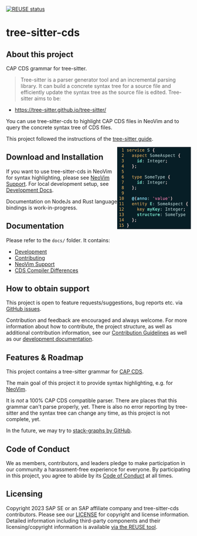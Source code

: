 [![REUSE status](https://api.reuse.software/badge/github.com/cap-js-community/tree-sitter-cds)](https://api.reuse.software/info/github.com/cap-js-community/tree-sitter-cds)

# tree-sitter-cds

## About this project

CAP CDS grammar for tree-sitter.

> Tree-sitter is a parser generator tool and an incremental parsing library.
> It can build a concrete syntax tree for a source file and efficiently update the
> syntax tree as the source file is edited. Tree-sitter aims to be:

 - https://tree-sitter.github.io/tree-sitter/

You can use tree-sitter-cds to highlight CAP CDS files in NeoVim and
to query the concrete syntax tree of CDS files.

This project followed the instructions of the [tree-sitter guide].

<img alt="Screenshot of NeoVim. A CDS file is opened and has proper syntax highlighting." title="NeoVim Syntax Highlighting Example" src="./docs/assets/neovim-syntax-highlighting.png" align="right" width="201" height="224" />

## Download and Installation

If you want to use tree-sitter-cds in NeoVim for syntax highlighting,
please see [NeoVim Support](./docs/neovim-support.md).
For local development setup, see [Development Docs](./docs/development.md).

Documentation on NodeJs and Rust language bindings is work-in-progress.

## Documentation

Please refer to the `docs/` folder.  It contains:

- [Development](./docs/development.md)
- [Contributing](./CONTRIBUTING.md)
- [NeoVim Support](./docs/neovim-support.md)
- [CDS Compiler Differences](./docs/cds-compiler-differences.md)


## How to obtain support

This project is open to feature requests/suggestions, bug reports etc.
via [GitHub issues](https://github.com/cap-js-community/tree-sitter-cds/issues).

Contribution and feedback are encouraged and always welcome.
For more information about how to contribute, the project structure,
as well as additional contribution information, see our [Contribution Guidelines](CONTRIBUTING.md)
as well as our [development documentation](./docs/development.md).

## Features & Roadmap

This project contains a tree-sitter grammar for [CAP CDS](https://cap.cloud.sap/).

The main goal of this project it to provide syntax highlighting, e.g. for [NeoVim](./docs/neovim-support.md).

It is _not_ a 100% CAP CDS compatible parser. There are places that this grammar
can't parse properly, yet.   There is also no error reporting by tree-sitter and
the syntax tree can change any time, as this project is not complete, yet.

In the future, we may try to [stack-graphs by GitHub][stack-graphs].

## Code of Conduct

We as members, contributors, and leaders pledge to make participation in our community a harassment-free experience for everyone. By participating in this project, you agree to abide by its [Code of Conduct](CODE_OF_CONDUCT.md) at all times.

## Licensing

Copyright 2023 SAP SE or an SAP affiliate company and tree-sitter-cds contributors. Please see our [LICENSE](LICENSE) for copyright and license information. Detailed information including third-party components and their licensing/copyright information is available [via the REUSE tool](https://api.reuse.software/info/github.com/cap-js-community/<your-project>).

[tree-sitter guide]: https://tree-sitter.github.io/tree-sitter/creating-parsers
[stack-graphs]: https://github.blog/2021-12-09-introducing-stack-graphs/
